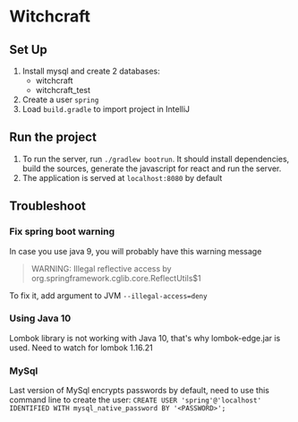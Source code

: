 # Witchcraft
## Set Up
1. Install mysql and create 2 databases:
    - witchcraft
    - witchcraft_test
1. Create a user `spring`
1. Load `build.gradle` to import project in IntelliJ

## Run the project
1. To run the server, run `./gradlew bootrun`.
  It should install dependencies, build the sources, generate the javascript for react and run the server.
2. The application is served at `localhost:8080` by default

## Troubleshoot
### Fix spring boot warning
In case you use java 9, you will probably have this warning message

> WARNING: Illegal reflective access by org.springframework.cglib.core.ReflectUtils$1

To fix it, add argument to JVM `--illegal-access=deny`
### Using Java 10
Lombok library is not working with Java 10, that's why lombok-edge.jar is used.
Need to watch for lombok 1.16.21

### MySql
Last version of MySql encrypts passwords by default, need to use this command line to create the user:
`CREATE USER 'spring'@'localhost' IDENTIFIED WITH mysql_native_password BY '<PASSWORD>';`